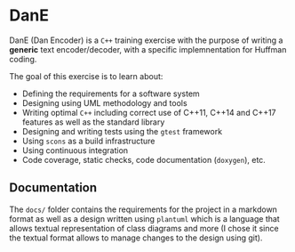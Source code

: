 # DanE

DanE (Dan Encoder) is a `C++` training exercise with the purpose of writing a **generic** text encoder/decoder, with a specific implemnentation for Huffman coding.

The goal of this exercise is to learn about:

- Defining the requirements for a software system
- Designing using UML methodology and tools
- Writing optimal `C++` including correct use of C++11, C++14 and C++17 features as well as the standard library
- Designing and writing tests using the `gtest` framework
- Using `scons` as a build infrastructure
- Using continuous integration
- Code coverage, static checks, code documentation (`doxygen`), etc.

## Documentation

The `docs/` folder contains the requirements for the project in a markdown format as well as a design written using `plantuml` which is a language that allows textual representation of class diagrams and more (I chose it since the textual format allows to manage changes to the design using git).
